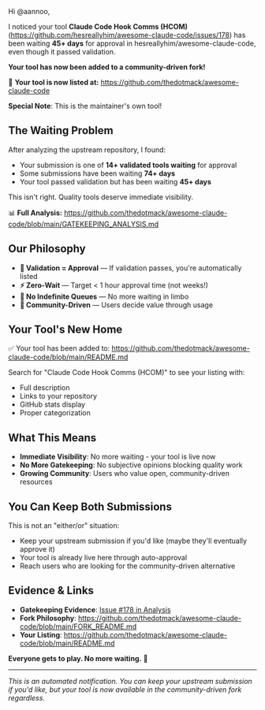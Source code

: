 Hi @aannoo,

I noticed your tool **Claude Code Hook Comms (HCOM)** (https://github.com/hesreallyhim/awesome-claude-code/issues/178) has been waiting **45+ days** for approval in hesreallyhim/awesome-claude-code, even though it passed validation.

**Your tool has now been added to a community-driven fork!**

🎉 **Your tool is now listed at:** https://github.com/thedotmack/awesome-claude-code

**Special Note**: This is the maintainer's own tool!

## The Waiting Problem

After analyzing the upstream repository, I found:
- Your submission is one of **14+ validated tools waiting** for approval
- Some submissions have been waiting **74+ days**
- Your tool passed validation but has been waiting **45+ days**

This isn't right. Quality tools deserve immediate visibility.

📊 **Full Analysis:** https://github.com/thedotmack/awesome-claude-code/blob/main/GATEKEEPING_ANALYSIS.md

## Our Philosophy

- **🎯 Validation = Approval** — If validation passes, you're automatically listed
- **⚡ Zero-Wait** — Target < 1 hour approval time (not weeks!)
- **🚫 No Indefinite Queues** — No more waiting in limbo
- **🤝 Community-Driven** — Users decide value through usage

## Your Tool's New Home

✅ Your tool has been added to: https://github.com/thedotmack/awesome-claude-code/blob/main/README.md

Search for "Claude Code Hook Comms (HCOM)" to see your listing with:
- Full description
- Links to your repository
- GitHub stats display
- Proper categorization

## What This Means

- **Immediate Visibility**: No more waiting - your tool is live now
- **No More Gatekeeping**: No subjective opinions blocking quality work
- **Growing Community**: Users who value open, community-driven resources

## You Can Keep Both Submissions

This is not an "either/or" situation:
- Keep your upstream submission if you'd like (maybe they'll eventually approve it)
- Your tool is already live here through auto-approval
- Reach users who are looking for the community-driven alternative

## Evidence & Links

- **Gatekeeping Evidence**: [Issue #178 in Analysis](https://github.com/thedotmack/awesome-claude-code/blob/main/GATEKEEPING_ANALYSIS.md#part-2-validated-submissions-waiting-still-open)
- **Fork Philosophy**: https://github.com/thedotmack/awesome-claude-code/blob/main/FORK_README.md
- **Your Listing**: https://github.com/thedotmack/awesome-claude-code/blob/main/README.md

**Everyone gets to play. No more waiting.** 🚀

---
*This is an automated notification. You can keep your upstream submission if you'd like, but your tool is now available in the community-driven fork regardless.*
